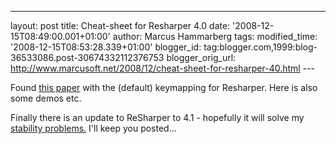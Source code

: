 ---
layout: post
title: Cheat-sheet for Resharper 4.0
date: '2008-12-15T08:49:00.001+01:00'
author: Marcus Hammarberg tags:
modified_time: '2008-12-15T08:53:28.339+01:00'
blogger_id: tag:blogger.com,1999:blog-36533086.post-30674332112376753
blogger_orig_url: http://www.marcusoft.net/2008/12/cheat-sheet-for-resharper-40.html ---

Found <a
href="http://www.jetbrains.com/resharper/docs/ReSharper40DefaultKeymap.pdf"
target="_blank">this paper</a> with the (default) keymapping for
Resharper. Here is also some demos etc.

Finally there is an update to ReSharper to 4.1 - hopefully it will solve
my <a href="http://www.marcusoft.net/2008/10/resharper-crashes.html"
target="_blank">stability problems.</a> I'll keep you posted...
